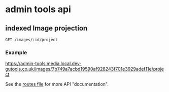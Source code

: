 # admin tools api

## indexed Image projection

    GET /images/:id/project

### Example

https://admin-tools.media.local.dev-gutools.co.uk/images/7b749a7acbd19590af928243f701e3929adef11e/project

See the [routes file](https://github.com/guardian/media-service/blob/master/admin-tools/conf/routes) for more API
"documentation".
